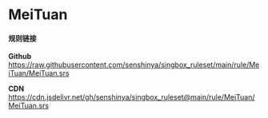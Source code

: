 # MeiTuan

#### 规则链接

**Github**
https://raw.githubusercontent.com/senshinya/singbox_ruleset/main/rule/MeiTuan/MeiTuan.srs

**CDN**
https://cdn.jsdelivr.net/gh/senshinya/singbox_ruleset@main/rule/MeiTuan/MeiTuan.srs